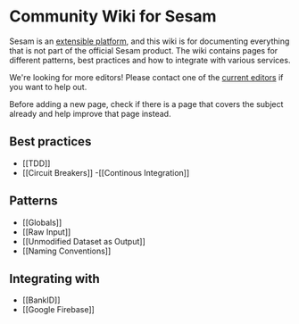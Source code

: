# Community Wiki for Sesam

Sesam is an [extensible platform](https://docs.sesam.io/extension-points.html), and this wiki is for documenting everything that is not part of the official Sesam product. The wiki contains pages for different patterns, best practices and how to integrate with various services.

We're looking for more editors! Please contact one of the [current editors](https://github.com/orgs/sesam-community/people) if you want to help out.

Before adding a new page, check if there is a page that covers the subject already and help improve that page instead.

## Best practices
- [[TDD]]
- [[Circuit Breakers]]
-[[Continous Integration]]

## Patterns
- [[Globals]]
- [[Raw Input]]
- [[Unmodified Dataset as Output]]
- [[Naming Conventions]]

## Integrating with
- [[BankID]]
- [[Google Firebase]]